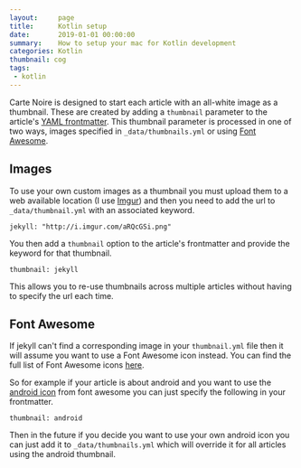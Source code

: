 ```yaml
---
layout:     page
title:      Kotlin setup
date:       2019-01-01 00:00:00
summary:    How to setup your mac for Kotlin development
categories: Kotlin
thumbnail: cog
tags:
 - kotlin
---
```


Carte Noire is designed to start each article with an all-white image as a
thumbnail. These are created by adding a `thumbnail` parameter to the article's
[YAML frontmatter][1]. This thumbnail parameter is processed in one of two ways,
images specified in `_data/thumbnails.yml` or using [Font Awesome][2].

## Images

To use your own custom images as a thumbnail you must upload them to a web available
location (I use [Imgur][3]) and then you need to add the url to `_data/thumbnail.yml`
with an associated keyword.

```
jekyll: "http://i.imgur.com/aRQcGSi.png"
```

You then add a `thumbnail` option to the article's frontmatter and provide the keyword
for that thumbnail.

```
thumbnail: jekyll
```

This allows you to re-use thumbnails across multiple articles without having to
specify the url each time.

## Font Awesome

If jekyll can't find a corresponding image in your `thumbnail.yml` file then it
will assume you want to use a Font Awesome icon instead. You can find the full
list of Font Awesome icons [here][4].

So for example if your article is about android and you want to use the [android icon][5]
from font awesome you can just specify the following in your frontmatter.

```
thumbnail: android
```

Then in the future if you decide you want to use your own android icon you can just
add it to `_data/thumbnails.yml` which will override it for all articles using
the android thumbnail.

[1]: http://jekyllrb.com/docs/frontmatter/
[2]: http://fortawesome.github.io/Font-Awesome/
[3]: http://imgur.com/
[4]: http://fortawesome.github.io/Font-Awesome/icons/
[5]: http://fortawesome.github.io/Font-Awesome/icon/android/
